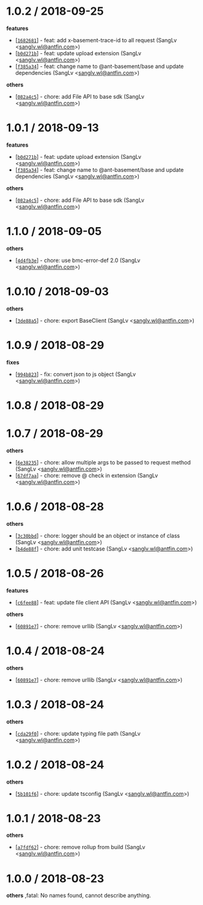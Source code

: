 
1.0.2 / 2018-09-25
==================

**features**
  * [[`1682681`](http://gitlab.alipay-inc.com/basement-cloud/bmc-base-sdk/commit/16826811fb38818f3d06f8738ed677c1e340faf3)] - feat: add x-basement-trace-id to all request (SangLv <<sanglv.wl@antfin.com>>)
  * [[`b0d271b`](http://gitlab.alipay-inc.com/basement-cloud/bmc-base-sdk/commit/b0d271bcd8d4999b05c81d97281823263a74818e)] - feat: update upload extension (SangLv <<sanglv.wl@antfin.com>>)
  * [[`f385a34`](http://gitlab.alipay-inc.com/basement-cloud/bmc-base-sdk/commit/f385a3413307a910b8eb7eae3052f2211105ed1d)] - feat: change name to @ant-basement/base and update dependencies (SangLv <<sanglv.wl@antfin.com>>)

**others**
  * [[`082a4c5`](http://gitlab.alipay-inc.com/basement-cloud/bmc-base-sdk/commit/082a4c516b8a555be91430e402b67b9a3dc92556)] - chore: add File API to base sdk (SangLv <<sanglv.wl@antfin.com>>)

1.0.1 / 2018-09-13
==================

**features**
  * [[`b0d271b`](http://gitlab.alipay-inc.com/basement-cloud/bmc-base-sdk/commit/b0d271bcd8d4999b05c81d97281823263a74818e)] - feat: update upload extension (SangLv <<sanglv.wl@antfin.com>>)
  * [[`f385a34`](http://gitlab.alipay-inc.com/basement-cloud/bmc-base-sdk/commit/f385a3413307a910b8eb7eae3052f2211105ed1d)] - feat: change name to @ant-basement/base and update dependencies (SangLv <<sanglv.wl@antfin.com>>)

**others**
  * [[`082a4c5`](http://gitlab.alipay-inc.com/basement-cloud/bmc-base-sdk/commit/082a4c516b8a555be91430e402b67b9a3dc92556)] - chore: add File API to base sdk (SangLv <<sanglv.wl@antfin.com>>)

1.1.0 / 2018-09-05
==================

**others**
  * [[`4d4fb3e`](http://gitlab.alipay-inc.com/basement-cloud/bmc-base-sdk/commit/4d4fb3e8dfc49d5a2766e72706a488a4c7effb4f)] - chore: use bmc-error-def 2.0 (SangLv <<sanglv.wl@antfin.com>>)

1.0.10 / 2018-09-03
==================

**others**
  * [[`3de88a5`](http://gitlab.alipay-inc.com/basement-cloud/bmc-base-sdk/commit/3de88a5162c47380ddb1c6535a6124a5a2c16b80)] - chore: export BaseClient (SangLv <<sanglv.wl@antfin.com>>)

1.0.9 / 2018-08-29
==================

**fixes**
  * [[`994b823`](http://gitlab.alipay-inc.com/basement-cloud/bmc-base-sdk/commit/994b8233fca09c18541e506b3d3b4005ec5ace40)] - fix: convert json to js object (SangLv <<sanglv.wl@antfin.com>>)

1.0.8 / 2018-08-29
==================

1.0.7 / 2018-08-29
==================

**others**
  * [[`6e38235`](http://gitlab.alipay-inc.com/basement-cloud/bmc-base-sdk/commit/6e38235e0ba83700d6ba58abc18d8e7576da8ca3)] - chore: allow multiple args to be passed to request method (SangLv <<sanglv.wl@antfin.com>>)
  * [[`67df7aa`](http://gitlab.alipay-inc.com/basement-cloud/bmc-base-sdk/commit/67df7aaf1f0e3d368debb9bc1e4980fc04067a27)] - chore: remove @ check in extension (SangLv <<sanglv.wl@antfin.com>>)

1.0.6 / 2018-08-28
==================

**others**
  * [[`3c30bbd`](http://gitlab.alipay-inc.com/basement-cloud/bmc-base-sdk/commit/3c30bbd9ebea8e28126c9965bccad36cfb0ac3a3)] - chore: logger should be an object or instance of class (SangLv <<sanglv.wl@antfin.com>>)
  * [[`b4de88f`](http://gitlab.alipay-inc.com/basement-cloud/bmc-base-sdk/commit/b4de88f479f9c971a90b20a739eed0a194c817c9)] - chore: add unit testcase (SangLv <<sanglv.wl@antfin.com>>)

1.0.5 / 2018-08-26
==================

**features**
  * [[`c6fee88`](http://gitlab.alipay-inc.com/basement-cloud/bmc-base-sdk/commit/c6fee88873c4984a3c63325c601e04e71344b65d)] - feat: update file client API (SangLv <<sanglv.wl@antfin.com>>)

**others**
  * [[`60891e7`](http://gitlab.alipay-inc.com/basement-cloud/bmc-base-sdk/commit/60891e780896542d6f3dff1cbdcf21118c92d734)] - chore: remove urllib (SangLv <<sanglv.wl@antfin.com>>)

1.0.4 / 2018-08-24
==================

**others**
  * [[`60891e7`](http://gitlab.alipay-inc.com/basement-cloud/bmc-base-sdk/commit/60891e780896542d6f3dff1cbdcf21118c92d734)] - chore: remove urllib (SangLv <<sanglv.wl@antfin.com>>)

1.0.3 / 2018-08-24
==================

**others**
  * [[`cda29f0`](http://gitlab.alipay-inc.com/basement-cloud/bmc-base-sdk/commit/cda29f0bbe8c8c380b87084b16e2c8a17fa2646b)] - chore: update typing file path (SangLv <<sanglv.wl@antfin.com>>)

1.0.2 / 2018-08-24
==================

**others**
  * [[`5b101f6`](http://gitlab.alipay-inc.com/basement-cloud/bmc-base-sdk/commit/5b101f676f6bf4f125ce407eb99cee177e3a97f6)] - chore: update tsconfig (SangLv <<sanglv.wl@antfin.com>>)

1.0.1 / 2018-08-23
==================

**others**
  * [[`a7fdf62`](http://gitlab.alipay-inc.com/basement-cloud/bmc-base-sdk/commit/a7fdf625af6e870fe5657fcb66404595cb44bc52)] - chore: remove rollup from build (SangLv <<sanglv.wl@antfin.com>>)

1.0.0 / 2018-08-23
==================

**others**
,fatal: No names found, cannot describe anything.

